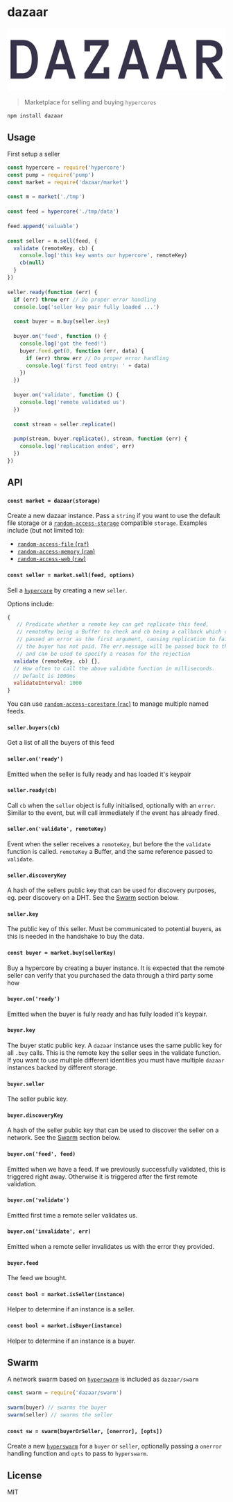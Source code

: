 # dazaar

![Dazaar logo](docs/logo.png)

> Marketplace for selling and buying `hypercores`

```
npm install dazaar
```

## Usage

First setup a seller

```js
const hypercore = require('hypercore')
const pump = require('pump')
const market = require('dazaar/market')

const m = market('./tmp')

const feed = hypercore('./tmp/data')

feed.append('valuable')

const seller = m.sell(feed, {
  validate (remoteKey, cb) {
    console.log('this key wants our hypercore', remoteKey)
    cb(null)
  }
})

seller.ready(function (err) {
  if (err) throw err // Do proper error handling
  console.log('seller key pair fully loaded ...')

  const buyer = m.buy(seller.key)

  buyer.on('feed', function () {
    console.log('got the feed!')
    buyer.feed.get(0, function (err, data) {
      if (err) throw err // Do proper error handling
      console.log('first feed entry: ' + data)
    })
  })

  buyer.on('validate', function () {
    console.log('remote validated us')
  })

  const stream = seller.replicate()

  pump(stream, buyer.replicate(), stream, function (err) {
    console.log('replication ended', err)
  })
})
```

## API

#### `const market = dazaar(storage)`

Create a new dazaar instance. Pass a `string` if you want to use the default
file storage or a [`random-access-storage`][ras] compatible `storage`.
Examples include (but not limited to):
 - [`random-access-file` (`raf`)][raf]
 - [`random-access-memory` (`ram`)][ram]
 - [`random-access-web` (`raw`)][raw]

#### `const seller = market.sell(feed, options)`

Sell a [`hypercore`][hypercore] by creating a new `seller`.

Options include:

```js
{
   // Predicate whether a remote key can get replicate this feed,
   // remoteKey being a Buffer to check and cb being a callback which can be
   // passed an error as the first argument, causing replication to fail, ie.
   // the buyer has not paid. The err.message will be passed back to the buyer
   // and can be used to specify a reason for the rejection
  validate (remoteKey, cb) {},
  // How often to call the above validate function in milliseconds.
  // Default is 1000ms
  validateInterval: 1000
}
```

You can use [`random-access-corestore` (`rac`)][rac] to manage multiple
named feeds.

#### `seller.buyers(cb)`

Get a list of all the buyers of this feed

#### `seller.on('ready')`

Emitted when the seller is fully ready and has loaded it's keypair

#### `seller.ready(cb)`

Call `cb` when the `seller` object is fully initialised, optionally with an
`error`. Similar to the event, but will call immediately if the event has
already fired.

#### `seller.on('validate', remoteKey)`

Event when the seller receives a `remoteKey`, but before the the `validate`
function is called. `remoteKey` a Buffer, and the same reference passed to
`validate`.

#### `seller.discoveryKey`

A hash of the sellers public key that can be used for discovery purposes, eg.
peer discovery on a DHT. See the [Swarm](#swarm) section below.

#### `seller.key`

The public key of this seller. Must be communicated to potential buyers, as
this is needed in the handshake to buy the data.

#### `const buyer = market.buy(sellerKey)`

Buy a hypercore by creating a buyer instance.
It is expected that the remote seller can verify that you purchased
the data through a third party some how

#### `buyer.on('ready')`

Emitted when the buyer is fully ready and has fully loaded it's keypair.

#### `buyer.key`

The buyer static public key. A `dazaar` instance uses the same public key for all
`.buy` calls. This is the remote key the seller sees in the validate function.
If you want to use multiple different identities you must have multiple `dazaar`
instances backed by different storage.

#### `buyer.seller`

The seller public key.

#### `buyer.discoveryKey`

A hash of the seller public key that can be used to discover the seller on a
network. See the [Swarm](#swarm) section below.

#### `buyer.on('feed', feed)`

Emitted when we have a feed.
If we previously successfully validated, this is triggered right away.
Otherwise it is triggered after the first remote validation.

#### `buyer.on('validate')`

Emitted first time a remote seller validates us.

#### `buyer.on('invalidate', err)`

Emitted when a remote seller invalidates us with the error they provided.

#### `buyer.feed`

The feed we bought.

#### `const bool = market.isSeller(instance)`

Helper to determine if an instance is a seller.

#### `const bool = market.isBuyer(instance)`

Helper to determine if an instance is a buyer.

## Swarm

A network swarm based on [`hyperswarm`][hyperswarm] is included as
`dazaar/swarm`

```js
const swarm = require('dazaar/swarm')

swarm(buyer) // swarms the buyer
swarm(seller) // swarms the seller
```

#### `const sw = swarm(buyerOrSeller, [onerror], [opts])`

Create a new [`hyperswarm`][hyperswarm] for a `buyer` or `seller`, optionally
passing a `onerror` handling function and `opts` to pass to `hyperswarm`.

## License

MIT

[hypercore]: https://github.com/mafintosh/hypercore
[ras]: https://github.com/random-access-storage/random-access-storage
[raf]: https://github.com/random-access-storage/random-access-file
[ram]: https://github.com/random-access-storage/random-access-memory
[raw]: https://github.com/random-access-storage/random-access-web
[rac]: https://github.com/andrewosh/random-access-corestore
[hyperswarm]: https://github.com/hyperswarm/network

